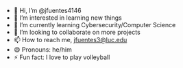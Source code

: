 - 👋 Hi, I’m @jfuentes4146
- 👀 I’m interested in learning new things
- 🌱 I’m currently learning Cybersecurity/Computer Science
- 💞️ I’m looking to collaborate on more projects
- 📫 How to reach me, jfuentes3@luc.edu
- 😄 Pronouns: he/him
- ⚡ Fun fact: I love to play volleyball

<!---
jfuentes4146/jfuentes4146 is a ✨ special ✨ repository because its `README.md` (this file) appears on your GitHub profile.
You can click the Preview link to take a look at your changes.
--->
